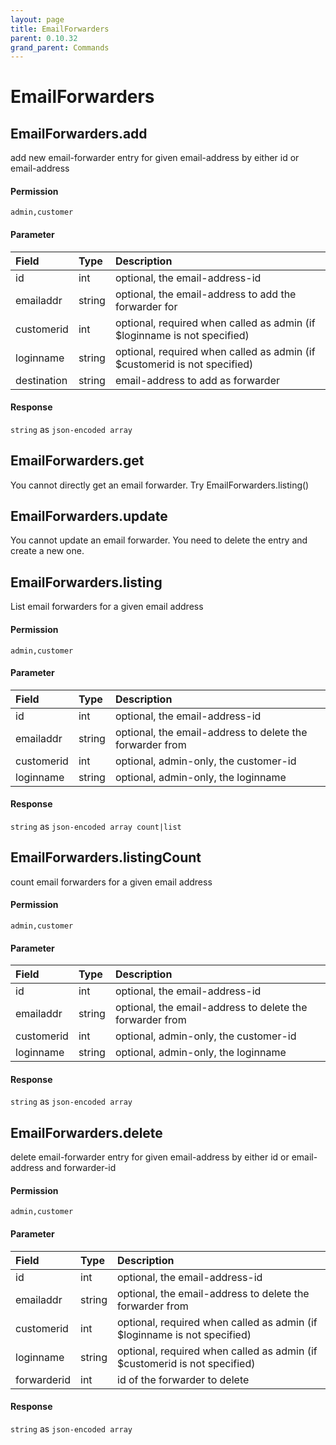 ```yaml
---
layout: page
title: EmailForwarders
parent: 0.10.32
grand_parent: Commands
---
```


# EmailForwarders

## EmailForwarders.add

add new email-forwarder entry for given email-address by either id or email-address

#### Permission

`admin,customer`

#### Parameter

| Field | Type | Description |
| :--- | :--- | :--- |
| id | int | optional, the email-address-id |
| emailaddr | string | optional, the email-address to add the forwarder for |
| customerid | int | optional, required when called as admin (if $loginname is not specified) |
| loginname | string | optional, required when called as admin (if $customerid is not specified) |
| destination | string | email-address to add as forwarder |

#### Response

`string` as `json-encoded array`

## EmailForwarders.get

You cannot directly get an email forwarder. Try EmailForwarders.listing()

## EmailForwarders.update

You cannot update an email forwarder. You need to delete the entry and create a new one.

## EmailForwarders.listing

List email forwarders for a given email address

#### Permission

`admin,customer`

#### Parameter

| Field | Type | Description |
| :--- | :--- | :--- |
| id | int | optional, the email-address-id |
| emailaddr | string | optional, the email-address to delete the forwarder from |
| customerid | int | optional, admin-only, the customer-id |
| loginname | string | optional, admin-only, the loginname |

#### Response

`string` as `json-encoded array count|list`

## EmailForwarders.listingCount

count email forwarders for a given email address

#### Permission

`admin,customer`

#### Parameter

| Field | Type | Description |
| :--- | :--- | :--- |
| id | int | optional, the email-address-id |
| emailaddr | string | optional, the email-address to delete the forwarder from |
| customerid | int | optional, admin-only, the customer-id |
| loginname | string | optional, admin-only, the loginname |

#### Response

`string` as `json-encoded array`

## EmailForwarders.delete

delete email-forwarder entry for given email-address by either id or email-address and forwarder-id

#### Permission

`admin,customer`

#### Parameter

| Field | Type | Description |
| :--- | :--- | :--- |
| id | int | optional, the email-address-id |
| emailaddr | string | optional, the email-address to delete the forwarder from |
| customerid | int | optional, required when called as admin (if $loginname is not specified) |
| loginname | string | optional, required when called as admin (if $customerid is not specified) |
| forwarderid | int | id of the forwarder to delete |

#### Response

`string` as `json-encoded array`